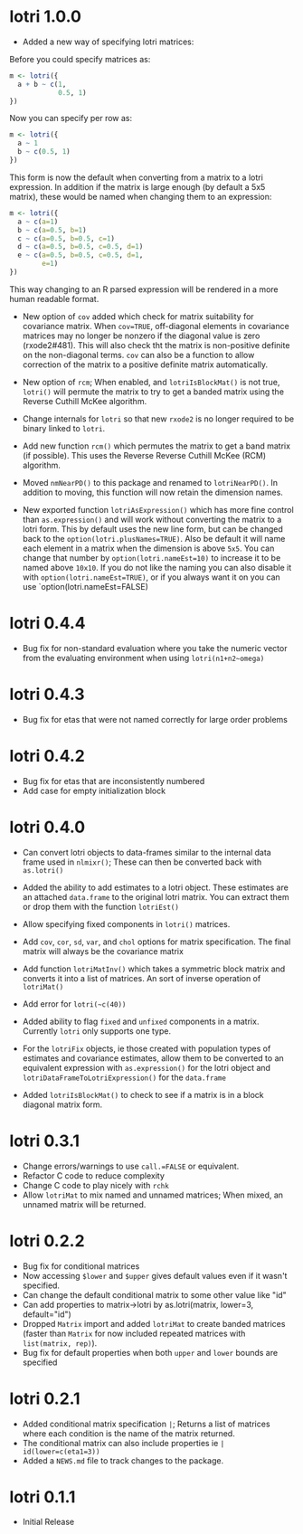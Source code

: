# lotri 1.0.0

* Added a new way of specifying lotri matrices:

Before you could specify matrices as:

```r
m <- lotri({
  a + b ~ c(1,
            0.5, 1)
})
```

Now you can specify per row as:
```r
m <- lotri({
  a ~ 1
  b ~ c(0.5, 1)
})
```

This form is now the default when converting from a matrix to a lotri
expression. In addition if the matrix is large enough (by default a
5x5 matrix), these would be named when changing them to an expression:

```r
m <- lotri({
  a ~ c(a=1)
  b ~ c(a=0.5, b=1)
  c ~ c(a=0.5, b=0.5, c=1)
  d ~ c(a=0.5, b=0.5, c=0.5, d=1)
  e ~ c(a=0.5, b=0.5, c=0.5, d=1,
        e=1)
})
```

This way changing to an R parsed expression will be rendered in a more
human readable format.

* New option of `cov` added which check for matrix suitability for
  covariance matrix. When `cov=TRUE`, off-diagonal elements in
  covariance matrices may no longer be nonzero if the diagonal value
  is zero (rxode2#481). This will also check tht the matrix is
  non-positive definite on the non-diagonal terms. `cov` can also be a
  function to allow correction of the matrix to a positive definite
  matrix automatically.

* New option of `rcm`; When enabled, and `lotriIsBlockMat()` is not
  true, `lotri()` will permute the matrix to try to get a banded
  matrix using the Reverse Cuthill McKee algorithm.

* Change internals for `lotri` so that new `rxode2` is no longer
  required to be binary linked to `lotri`.

* Add new function `rcm()` which permutes the matrix to get a band
  matrix (if possible).  This uses the Reverse Reverse Cuthill McKee
  (RCM) algorithm.

* Moved `nmNearPD()` to this package and renamed to `lotriNearPD()`.
  In addition to moving, this function will now retain the dimension
  names.

* New exported function `lotriAsExpression()` which has more fine
  control than `as.expression()` and will work without converting the
  matrix to a lotri form.  This by default uses the new line form, but
  can be changed back to the `option(lotri.plusNames=TRUE)`.  Also be
  default it will name each element in a matrix when the dimension is
  above `5x5`.  You can change that number by
  `option(lotri.nameEst=10)` to increase it to be named above
  `10x10`. If you do not like the naming you can also disable it with
  `option(lotri.nameEst=TRUE)`, or if you always want it on you can use `option(lotri.nameEst=FALSE)

# lotri 0.4.4

* Bug fix for non-standard evaluation where you take the numeric vector from
  the evaluating environment when using `lotri(n1+n2~omega)`

# lotri 0.4.3

* Bug fix for etas that were not named correctly for large order problems

# lotri 0.4.2

* Bug fix for etas that are inconsistently numbered
* Add case for empty initialization block

# lotri 0.4.0

* Can convert lotri objects to data-frames similar to the internal
  data frame used in `nlmixr()`; These can then be converted back with
  `as.lotri()`

* Added the ability to add estimates to a lotri object.  These
  estimates are an attached `data.frame` to the original lotri matrix.
  You can extract them or drop them with the function `lotriEst()`

* Allow specifying fixed components in `lotri()` matrices.

* Add `cov`, `cor`, `sd`, `var`, and `chol` options for matrix
  specification.  The final matrix will always be the covariance matrix

* Add function `lotriMatInv()` which takes a symmetric block matrix
  and converts it into a list of matrices.  An sort of inverse
  operation of `lotriMat()`

* Add error for `lotri(~c(40))`

* Added ability to flag `fixed` and `unfixed` components in a
  matrix. Currently `lotri` only supports one type.

* For the `lotriFix` objects, ie those created with population types
  of estimates and covariance estimates, allow them to be converted to
  an equivalent expression with `as.expression()` for the lotri object
  and `lotriDataFrameToLotriExpression()` for the `data.frame`

* Added `lotriIsBlockMat()` to check to see if a matrix is in a block
  diagonal matrix form.

# lotri 0.3.1

* Change errors/warnings to use `call.=FALSE` or equivalent.
* Refactor C code to reduce complexity
* Change C code to play nicely with `rchk`
* Allow `lotriMat` to mix named and unnamed matrices; When mixed, an
  unnamed matrix will be returned.

# lotri 0.2.2

* Bug fix for conditional matrices
* Now accessing `$lower` and `$upper` gives default values even if it
  wasn't specified.
* Can change the default conditional matrix to some other value like "id"
* Can add properties to matrix->lotri by as.lotri(matrix, lower=3, default="id")
* Dropped `Matrix` import and added `lotriMat` to create banded
  matrices (faster than `Matrix` for now included repeated matrices
  with `list(matrix, rep)`).
* Bug fix for default properties when both `upper` and `lower` bounds
  are specified

# lotri 0.2.1

* Added conditional matrix specification `|`; Returns a list of matrices
  where each condition is the name of the matrix returned.
* The conditional matrix can also include properties ie `| id(lower=c(eta1=3))`
* Added a `NEWS.md` file to track changes to the package.

# lotri 0.1.1

* Initial Release
